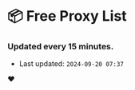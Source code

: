 # :package: Free Proxy List
### Updated every 15 minutes.

- Last updated: `2024-09-20 07:37`

:heart:
